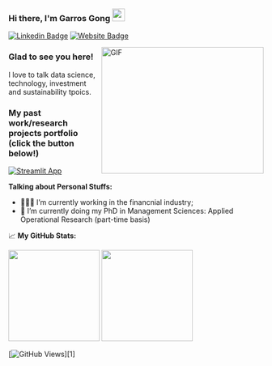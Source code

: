 ### Hi there, I'm Garros Gong</a> <img src="https://media.giphy.com/media/hvRJCLFzcasrR4ia7z/giphy.gif" width="25px">

[![Linkedin Badge](https://img.shields.io/badge/-LinkedIn-0e76a8?style=flat-square&logo=Linkedin&logoColor=white)](https://www.linkedin.com/in/garros-gong)
[![Website Badge](https://img.shields.io/badge/Website-3b5998?style=flat-square&logo=google-chrome&logoColor=white)](https://scholar.google.com/citations?user=uwfuukUAAAAJ&hl)

<img align="right" alt="GIF" src="https://github.com/Gapur/Gapur/blob/master/coding.gif?raw=true" width="320" height="250" />

### Glad to see you here! &nbsp;

I love to talk data science, technology, investment and sustainability tpoics.

### My past work/research projects portfolio (click the button below!)

[![Streamlit App](https://static.streamlit.io/badges/streamlit_badge_black_white.svg)](https://garroshub-digital-resume-app-u36q45.streamlitapp.com/)

**Talking about Personal Stuffs:**

- 👨🏻‍💻 I’m currently working in the financnial industry;
- 🚀 I’m currently doing my PhD in Management Sciences: Applied Operational Research (part-time basis)

📈 **My GitHub Stats:**
<p>
  <img height="180em" src="https://github-readme-stats.vercel.app/api?username=garroshub&show_icons=true&hide_border=true&&count_private=true&include_all_commits=true" />
  <img height="180em" src="https://github-readme-stats.vercel.app/api/top-langs/?username=garroshub&exclude_repo=KNN-Image-Classification&show_icons=true&hide_border=true&layout=compact&langs_count=8"/>

[![GitHub Views](https://komarev.com/ghpvc/?username=garrohub&color=FAC151)][1]
</p>

